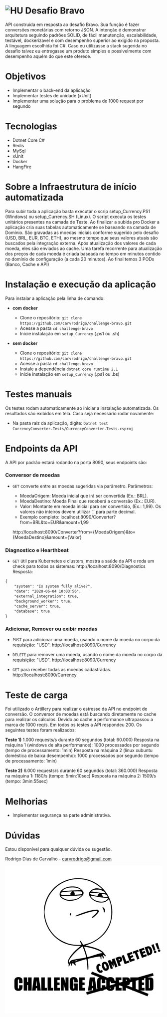 # <img src="https://avatars1.githubusercontent.com/u/7063040?v=4&s=200.jpg" alt="HU" width="24"/> Desafio Bravo

API construída em resposta ao desafio Bravo. Sua função é fazer conversões monetárias com retorno JSON.
A intenção é demonstrar arquitetura seguindo padrões SOLID, de fácil manutenção, escalabilidade, testável, dockerizavel e com desempenho superior ao exigido na proposta.
A linguagem escolhida foi C#. Caso eu utilizasse a stack sugerida no desafio talvez eu entregasse um produto simples e possivelmente com desempenho aquém do que este oferece.

# Objetivos
- Implementar o back-end da aplicação
- Implementar testes de unidade (xUnit)
- Implementar uma  solução para o problema de 1000 request por segundo

# Tecnologias
- Dotnet Core C#
- Redis
- MySql
- xUnit
- Docker
- HangFire

# Sobre a Infraestrutura de início automatizada
Para subir toda a aplicação basta executar o scrip setup_Currency.PS1 (Windows) ou setup_Currency.SH (Linux).
O script executa os testes unitários presentes na camada de Teste.
Ao finalizar a subida pro Docker a aplicação cria suas tabelas automaticamente se baseando na camada de Domínio.
São gravadas as moedas iniciais conforme sugerido pelo desafio (USD, BRL, EUR, BTC, ETH), ao mesmo tempo que seus valores atuais são buscados pela integração externa.
Após atualização dos valores de cada moeda, eles são enviados ao cache.
Uma tarefa recorrente para atualização dos preços de cada moeda é criada baseada no tempo em minutos contido no domínio de configuração (a cada 20 minutos).
Ao final temos 3 PODs (Banco, Cache e API)

# Instalação e execução da aplicação
Para instalar a aplicação pela linha de comando:

- **com docker**
    - Clone o repositório: `git clone https://github.com/carvrodrigo/challenge-bravo.git`
    - Acesse a pasta `cd challenge-bravo`
    - Inicie instalação em `setup_Currency` (.ps1 ou .sh)
  
- **sem docker**
    - Clone o repositório: `git clone https://github.com/carvrodrigo/challenge-bravo.git`
    - Acesse a pasta `cd challenge-bravo`
    - Instale a dependência `dotnet core runtime 2.1`
    - Inicie instalação em `setup_Currency` (.ps1 ou .bs)

# Testes manuais
Os testes rodam automaticamente ao iniciar a instalação automatizada. Os resultados são exibidos em tela. Caso seja necessário rodar novamente:
- Na pasta raiz da aplicação, digite: `Dotnet test CurrencyConverter.Tests/CurrencyConverter.Tests.csproj`

# Endpoints da API
A API por padrão estará rodando na porta 8090, seus endpoints são:

### Conversor de moedas

- `GET` converte entre as moedas sugeridas via parâmetro.
Parâmetros: 
    - MoedaOrigem: Moeda inicial que irá ser convertida (Ex.: BRL).
    - MoedaDestino: Moeda Final que receberá a conversão (Ex.: EUR).
    - Valor: Montante em moeda inicial para ser convertido, (Ex.: 1,99). Os valores não inteiros devem utilizar ',' para parte decimal.
    - Exemplo completo: localhost:8090/Converter?from=BRL&to=EUR&amount=1,99
    
    http://localhost:8090/Converter?from={MoedaOrigem}&to={MoedaDestino}&amount={Valor}

### Diagnostico e Hearthbeat

- `GET` útil para Kubernetes e clusters, mostra a saúde da API e roda um check para todos os sistemas:
    http://localhost:8090/Diagnostics
Resposta:
```
{
    "system": "Is system fully alive?",
    "date": "2020-06-04 10:03:56",
    "external_integration": true,
    "background_worker": true,
    "cache_server": true,
    "database": true
}
```

### Adicionar, Remover ou exibir moedas

- `POST` para adicionar uma moeda, usando o nome da moeda no corpo da requisição: "USD".
    http://localhost:8090/Currency

- `DELETE` para remover uma moeda, usando o nome da moeda no corpo da requisição: "USD".
    http://localhost:8090/Currency

- `GET` para receber todas as moedas cadastradas.
    http://localhost:8090/Currency

# Teste de carga
Foi utilizado o Artillery para realizar o estresse da API no endpoint de conversão. 
O conversor de moedas está buscando diretamente no cache para realizar os cálculos.
Devido ao cache a performance ultrapassou a marca de 1000 req/s. Em todos os testes a API respondeu 200.
Os seguintes testes foram realizados:

**Teste 1)** 1.000 requests/s durante 60 segundos (total: 60.000)
    Resposta na máquina 1 (windows de alta performance): 1000 processados por segundo (tempo de processamento: 1min)
    Resposta na máquina 2 (linux xubuntu doméstica de baixa desempenho): 1000 processados por segundo (tempo de processamento: 1min)
 
**Teste 2)** 6.000 requests/s durante 60 segundos (total: 360.000)
    Resposta na máquina 1: 1180/s (tempo: 5min:10sec)
    Resposta na máquina 2: 1509/s (tempo: 3min:55sec)

# Melhorias

 - Implementar segurança na parte administrativa.

# Dúvidas
Estou disponível para qualquer dúvida ou sugestão.

Rodrigo Dias de Carvalho -
carvrodrigo@gmail.com


<p align="center">
  <img src="ca.jpg" alt="Challange accepted" />
</p>
